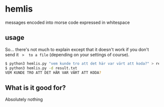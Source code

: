 # hemlis
messages encoded into morse code expressed in whitespace 

## usage

So... there's not much to explain except that it doesn't work if you don't send it ` >  to a file` (depending on your settings of course).

```bash
$ python3 hemlis.py "vem kunde tro att det här var värt att koda?" > result.txt
$ python3 hemlis.py -d result.txt
VEM KUNDE TRO ATT DET HÄR VAR VÄRT ATT KODA?

```

## What is it good for?

Absolutely nothing
